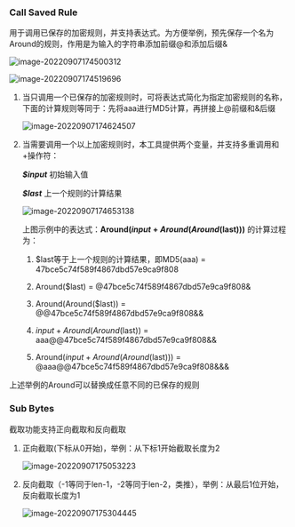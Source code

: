 ### Call Saved Rule

用于调用已保存的加密规则，并支持表达式。为方便举例，预先保存一个名为Around的规则，作用是为输入的字符串添加前缀@和添加后缀&

![image-20220907174500312](https://raw.githubusercontent.com/ZhouJunjun/image/master/markdown/image-20220907174500312.png)

![image-20220907174519696](https://raw.githubusercontent.com/ZhouJunjun/image/master/markdown/image-20220907174519696.png)



1.   当只调用一个已保存的加密规则时，可将表达式简化为指定加密规则的名称，下面的计算规则等同于：先将aaa进行MD5计算，再拼接上@前缀和&后缀

     ![image-20220907174624507](https://raw.githubusercontent.com/ZhouJunjun/image/master/markdown/image-20220907174624507.png)



2.   当需要调用一个以上加密规则时，本工具提供两个变量，并支持多重调用和+操作符：

     ***$input*** 初始输入值

     ***$last*** 上一个规则的计算结果

     ![image-20220907174653138](https://raw.githubusercontent.com/ZhouJunjun/image/master/markdown/image-20220907174653138.png)

     上图示例中的表达式：**Around($input+Around(Around($last)))** 的计算过程为：

     1.   $last等于上一个规则的计算结果，即MD5(aaa) = 47bce5c74f589f4867dbd57e9ca9f808

     2.   Around($last) = @47bce5c74f589f4867dbd57e9ca9f808&

     3.   Around(Around($last)) = @@47bce5c74f589f4867dbd57e9ca9f808&&

     4.   $input + Around(Around($last)) = aaa@@47bce5c74f589f4867dbd57e9ca9f808&&

     5.   Around($input + Around(Around($last))) = @aaa@@47bce5c74f589f4867dbd57e9ca9f808&&&

上述举例的Around可以替换成任意不同的已保存的规则



### Sub Bytes

截取功能支持正向截取和反向截取

1.   正向截取(下标从0开始)，举例：从下标1开始截取长度为2

     ![image-20220907175053223](https://raw.githubusercontent.com/ZhouJunjun/image/master/markdown/image-20220907175053223.png)

2.   反向截取（-1等同于len-1，-2等同于len-2，类推），举例：从最后1位开始，反向截取长度为1

     ![image-20220907175304445](https://raw.githubusercontent.com/ZhouJunjun/image/master/markdown/image-20220907175304445.png)